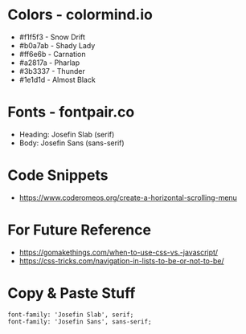 # Colors - colormind.io
* #f1f5f3 - Snow Drift
* #b0a7ab - Shady Lady
* #ff6e6b - Carnation
* #a2817a - Pharlap
* #3b3337 - Thunder
* #1e1d1d - Almost Black

# Fonts - fontpair.co
* Heading: Josefin Slab (serif)
* Body: Josefin Sans (sans-serif)

# Code Snippets
* https://www.coderomeos.org/create-a-horizontal-scrolling-menu

# For Future Reference
* https://gomakethings.com/when-to-use-css-vs.-javascript/
* https://css-tricks.com/navigation-in-lists-to-be-or-not-to-be/

# Copy & Paste Stuff
    font-family: 'Josefin Slab', serif;
    font-family: 'Josefin Sans', sans-serif;